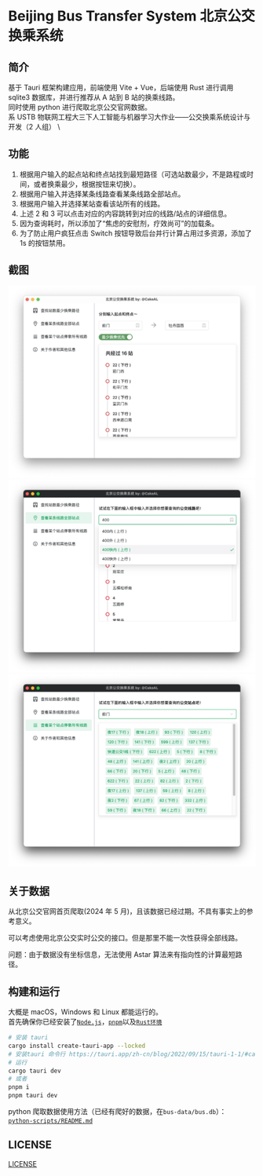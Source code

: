 # Beijing Bus Transfer System 北京公交换乘系统

## 简介

基于 Tauri 框架构建应用，前端使用 Vite + Vue，后端使用 Rust 进行调用 sqlite3 数据库，并进行推荐从 A 站到 B 站的换乘线路。 \
同时使用 python 进行爬取北京公交官网数据。 \
系 USTB 物联网工程大三下人工智能与机器学习大作业——公交换乘系统设计与开发（2 人组） \

## 功能

1. 根据用户输入的起点站和终点站找到最短路径（可选站数最少，不是路程或时间，或者换乘最少，根据按钮来切换）。
2. 根据用户输入并选择某条线路查看某条线路全部站点。
3. 根据用户输入并选择某站查看该站所有的线路。
4. 上述 2 和 3 可以点击对应的内容跳转到对应的线路/站点的详细信息。
5. 因为查询耗时，所以添加了“焦虑的安慰剂，疗效尚可”的加载条。
6. 为了防止用户疯狂点击 Switch 按钮导致后台并行计算占用过多资源，添加了 1s 的按钮禁用。

## 截图

![](pics/pic1.png)  
![](pics/pic2.png)  
![](pics/pic3.png)

## 关于数据

从北京公交官网首页爬取(2024 年 5 月)，且该数据已经过期。不具有事实上的参考意义。

可以考虑使用北京公交实时公交的接口。但是那里不能一次性获得全部线路。

问题：由于数据没有坐标信息，无法使用 Astar 算法来有指向性的计算最短路径。

## 构建和运行

大概是 macOS，Windows 和 Linux 都能运行的。 \
首先确保你已经安装了[`Node.js`](https://nodejs.cn/download/)，[`pnpm`](https://www.pnpm.cn/)以及[`Rust环境`](https://www.rust-lang.org/zh-CN/tools/install)

```bash
# 安装 tauri
cargo install create-tauri-app --locked
# 安装tauri 命令行 https://tauri.app/zh-cn/blog/2022/09/15/tauri-1-1/#cargo-binstall-support-for-tauri-cli
# 运行
cargo tauri dev
# 或者
pnpm i
pnpm tauri dev
```

python 爬取数据使用方法（已经有爬好的数据，在`bus-data/bus.db`）： \
[`python-scripts/README.md`](python-scripts/README.md)

## LICENSE

[LICENSE](LICENSE)
